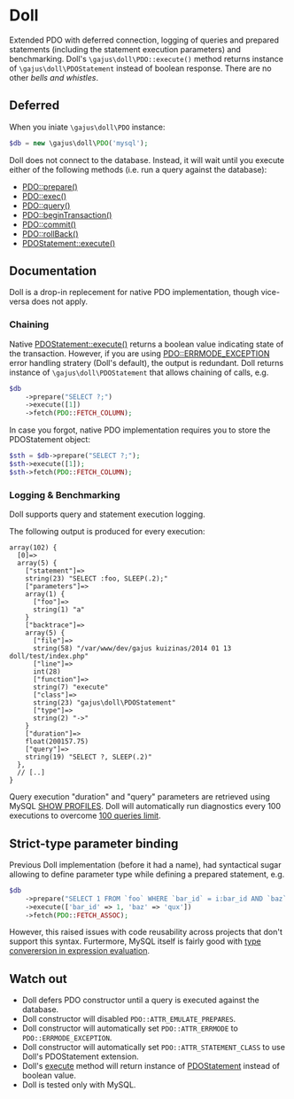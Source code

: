 # Doll

Extended PDO with deferred connection, logging of queries and prepared statements (including the statement execution parameters) and benchmarking. Doll's `\gajus\doll\PDO::execute()` method returns instance of `\gajus\doll\PDOStatement` instead of boolean response. There are no other *bells and whistles*.

## Deferred

When you iniate `\gajus\doll\PDO` instance:

```php
$db = new \gajus\doll\PDO('mysql');
```

Doll does not connect to the database. Instead, it will wait until you execute either of the following methods (i.e. run a query against the database):

* [PDO::prepare()](http://php.net/manual/en/pdo.prepare.php)
* [PDO::exec()](http://php.net/manual/en/pdo.exec.php)
* [PDO::query()](http://php.net/manual/en/pdo.query.php)
* [PDO::beginTransaction()](http://php.net/manual/en/pdo.begintransaction.php)
* [PDO::commit()](http://php.net/manual/en/pdo.commit.php)
* [PDO::rollBack()](http://php.net/manual/en/pdo.rollback.php)
* [PDOStatement::execute()](http://php.net/manual/en/pdostatement.execute.php)

## Documentation

Doll is a drop-in replecement for native PDO implementation, though vice-versa does not apply.

### Chaining

Native [PDOStatement::execute()](http://www.php.net/manual/en/pdostatement.execute.php) returns a boolean value indicating state of the transaction. However, if you are using [PDO::ERRMODE_EXCEPTION](http://uk1.php.net/manual/en/pdo.error-handling.php) error handling stratery (Doll's default), the output is redundant. Doll returns instance of `\gajus\doll\PDOStatement` that allows chaining of calls, e.g.

```php
$db
	->prepare("SELECT ?;")
	->execute([1])
	->fetch(PDO::FETCH_COLUMN);
```

In case you forgot, native PDO implementation requires you to store the PDOStatement object:

```php
$sth = $db->prepare("SELECT ?;");
$sth->execute([1]);
$sth->fetch(PDO::FETCH_COLUMN);
```

### Logging & Benchmarking

Doll supports query and statement execution logging.

The following output is produced for every execution:

```
array(102) {
  [0]=>
  array(5) {
    ["statement"]=>
    string(23) "SELECT :foo, SLEEP(.2);"
    ["parameters"]=>
    array(1) {
      ["foo"]=>
      string(1) "a"
    }
    ["backtrace"]=>
    array(5) {
      ["file"]=>
      string(58) "/var/www/dev/gajus kuizinas/2014 01 13 doll/test/index.php"
      ["line"]=>
      int(28)
      ["function"]=>
      string(7) "execute"
      ["class"]=>
      string(23) "gajus\doll\PDOStatement"
      ["type"]=>
      string(2) "->"
    }
    ["duration"]=>
    float(200157.75)
    ["query"]=>
    string(19) "SELECT ?, SLEEP(.2)"
  },
  // [..]
}
```

Query execution "duration" and "query" parameters are retrieved using MySQL [SHOW PROFILES](http://dev.mysql.com/doc/refman/5.0/en/show-profiles.html). Doll will automatically run diagnostics every 100 executions to overcome [100 queries limit](http://dev.mysql.com/doc/refman/5.6/en/show-profile.html).

## Strict-type parameter binding

Previous Doll implementation (before it had a name), had syntactical sugar allowing to define parameter type while defining a prepared statement, e.g.

```php
$db
    ->prepare("SELECT 1 FROM `foo` WHERE `bar_id` = i:bar_id AND `baz` = s:baz;")
    ->execute(['bar_id' => 1, 'baz' => 'qux'])
    ->fetch(PDO::FETCH_ASSOC);
```

However, this raised issues with code reusability across projects that don't support this syntax. Furtermore, MySQL itself is fairly good with [type converersion in expression evaluation](http://dev.mysql.com/doc/refman/5.5/en/type-conversion.html).

## Watch out

* Doll defers PDO constructor until a query is executed against the database.
* Doll constructor will disabled `PDO::ATTR_EMULATE_PREPARES`.
* Doll constructor will automatically set `PDO::ATTR_ERRMODE` to `PDO::ERRMODE_EXCEPTION`.
* Doll constructor will automatically set `PDO::ATTR_STATEMENT_CLASS` to use Doll's PDOStatement extension.
* Doll's [execute](http://php.net/manual/en/pdostatement.execute.php) method will return instance of [PDOStatement](http://php.net/manual/en/class.pdostatement.php) instead of boolean value.
* Doll is tested only with MySQL.